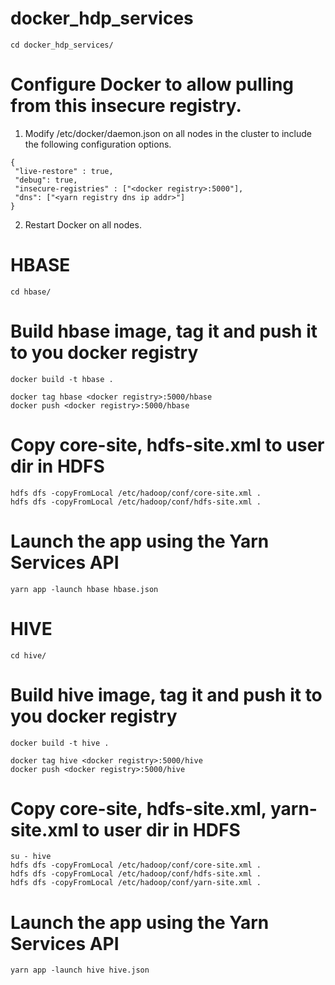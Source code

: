 # docker_hdp_services
```
cd docker_hdp_services/
```

# Configure Docker to allow pulling from this insecure registry. 

1. Modify /etc/docker/daemon.json on all nodes in the cluster to include the following configuration options.

```
{
 "live-restore" : true,
 "debug": true,
 "insecure-registries" : ["<docker registry>:5000"],
 "dns": ["<yarn registry dns ip addr>"]
}
```

2. Restart Docker on all nodes.



# HBASE

```
cd hbase/
```
  
 # Build hbase image, tag it and push it to you docker registry
```
docker build -t hbase .

docker tag hbase <docker registry>:5000/hbase
docker push <docker registry>:5000/hbase
```
  
# Copy core-site, hdfs-site.xml to user dir in HDFS

```
hdfs dfs -copyFromLocal /etc/hadoop/conf/core-site.xml .
hdfs dfs -copyFromLocal /etc/hadoop/conf/hdfs-site.xml .
```

# Launch the app using the Yarn Services API
```
yarn app -launch hbase hbase.json
```



# HIVE

```
cd hive/
```

# Build hive image, tag it and push it to you docker registry
```
docker build -t hive .

docker tag hive <docker registry>:5000/hive
docker push <docker registry>:5000/hive
```

# Copy core-site, hdfs-site.xml, yarn-site.xml to user dir in HDFS

```
su - hive
hdfs dfs -copyFromLocal /etc/hadoop/conf/core-site.xml .
hdfs dfs -copyFromLocal /etc/hadoop/conf/hdfs-site.xml .
hdfs dfs -copyFromLocal /etc/hadoop/conf/yarn-site.xml .
```

# Launch the app using the Yarn Services API
```
yarn app -launch hive hive.json
```


